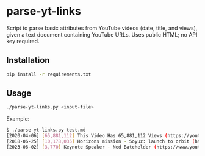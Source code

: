 # parse-yt-links
Script to parse basic attributes from YouTube videos (date, title, and views), given a text document containing YouTube URLs.
Uses public HTML; no API key required.


## Installation
```bash
pip install -r requirements.txt
```

## Usage
```bash
./parse-yt-links.py <input-file>
```

Example:
```bash
$ ./parse-yt-links.py test.md
[2020-04-06] [65,881,112] This Video Has 65,881,112 Views (https://youtu.be/BxV14h0kFs0)
[2018-06-25] [10,178,035] Horizons mission - Soyuz: launch to orbit (https://www.youtube.com/watch?v=fr_hXLDLc38)
[2023-06-02] [3,770] Keynote Speaker - Ned Batchelder (https://www.youtube.com/watch?v=n5QaOADqSyY)
```
